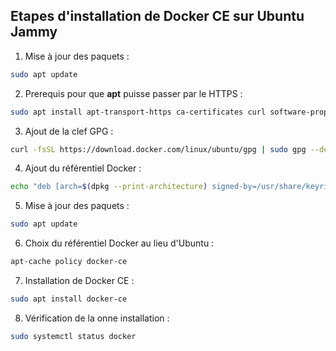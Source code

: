 ## Etapes d'installation de Docker CE sur Ubuntu Jammy

1. Mise à jour des paquets :
``` sh
sudo apt update
```

2. Prerequis pour que **apt** puisse passer par le HTTPS :
``` sh
sudo apt install apt-transport-https ca-certificates curl software-properties-common
```

3. Ajout de la clef GPG :
``` sh
curl -fsSL https://download.docker.com/linux/ubuntu/gpg | sudo gpg --dearmor -o /usr/share/keyrings/docker-archive-keyring.gpg
```

4. Ajout du référentiel Docker :
``` sh
echo "deb [arch=$(dpkg --print-architecture) signed-by=/usr/share/keyrings/docker-archive-keyring.gpg] https://download.docker.com/linux/ubuntu $(lsb_release -cs) stable" | sudo tee /etc/apt/sources.list.d/docker.list > /dev/null
```

5. Mise à jour des paquets :
``` sh
sudo apt update
```

6. Choix du référentiel Docker au lieu d'Ubuntu :
``` sh
apt-cache policy docker-ce
```

7. Installation de Docker CE : 
``` sh
sudo apt install docker-ce
```

8. Vérification de la onne installation : 
``` sh
sudo systemctl status docker
```